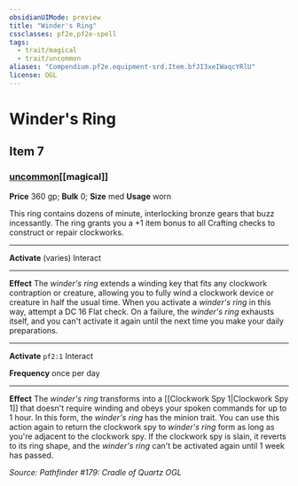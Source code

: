 ```yaml
---
obsidianUIMode: preview
title: "Winder's Ring"
cssclasses: pf2e,pf2e-spell
tags:
  - trait/magical
  - trait/uncommon
aliases: "Compendium.pf2e.equipment-srd.Item.bfJI3xeIWaqcYRlU"
license: OGL
---
```

# Winder's Ring
## Item 7
### [uncommon](uncommon "Uncommon Rarity Trait")[[magical]]


**Price** 360 gp; 
**Bulk** 0; **Size** med
**Usage** worn

This ring contains dozens of minute, interlocking bronze gears that buzz incessantly. The ring grants you a +1 item bonus to all Crafting checks to construct or repair clockworks.

* * *

**Activate** (varies) Interact

* * *

**Effect** The _winder's ring_ extends a winding key that fits any clockwork contraption or creature, allowing you to fully wind a clockwork device or creature in half the usual time. When you activate a _winder's ring_ in this way, attempt a DC 16 Flat check. On a failure, the _winder's ring_ exhausts itself, and you can't activate it again until the next time you make your daily preparations.

* * *

**Activate** `pf2:1` Interact

**Frequency** once per day

* * *

**Effect** The _winder's ring_ transforms into a [[Clockwork Spy 1|Clockwork Spy 1]] that doesn't require winding and obeys your spoken commands for up to 1 hour. In this form, the _winder's ring_ has the minion trait. You can use this action again to return the clockwork spy to _winder's ring_ form as long as you're adjacent to the clockwork spy. If the clockwork spy is slain, it reverts to its ring shape, and the _winder's ring_ can't be activated again until 1 week has passed.

*Source: Pathfinder #179: Cradle of Quartz*
*OGL*